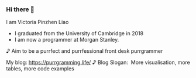 ### Hi there 👋

 
I am Victoria Pinzhen Liao

- I graduated from the University of Cambridge in 2018
- I am now a programmer at Morgan Stanley. 

♪ Aim to be a purrfect and purrfessional front desk purrgrammer

My blog: https://purrgramming.life/
♪ Blog Slogan:  More visualisation, more tables, more code examples 

